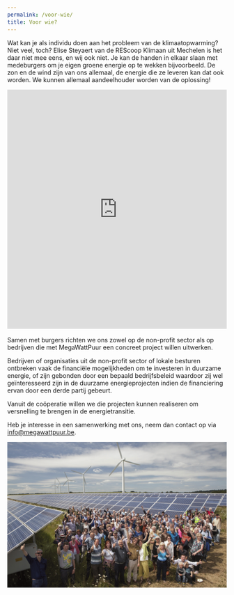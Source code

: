```yaml
---
permalink: /voor-wie/
title: Voor wie?
---
```


Wat kan je als individu doen aan het probleem van de klimaatopwarming? Niet
veel, toch? Elise Steyaert van de REScoop Klimaan uit Mechelen is het daar niet
mee eens, en wij ook niet. Je kan de handen in elkaar slaan met medeburgers om
je eigen groene energie op te wekken bijvoorbeeld. De zon en de wind zijn van
ons allemaal, de energie die ze leveren kan dat ook worden. We kunnen allemaal
aandeelhouder worden van de oplossing!

<iframe 
src="https://www.facebook.com/plugins/video.php?href=https%3A%2F%2Fwww.facebook.com%2Fcanvastv%2Fvideos%2F701220276997366%2F&show_text=0"
width="100%" height="550" scrolling="no" frameborder="0" allowTransparency="true" allowFullScreen="true"></iframe>

Samen met burgers richten we ons zowel op de non-profit sector als op bedrijven
die met MegaWattPuur een concreet project willen uitwerken.

Bedrijven of organisaties uit de non-profit sector of lokale besturen ontbreken
vaak de financiële mogelijkheden om te investeren in duurzame energie, of zijn
gebonden door een bepaald bedrijfsbeleid waardoor zij wel geïnteresseerd zijn
in de duurzame energieprojecten indien de financiering ervan door een derde
partij gebeurt.

Vanuit de coöperatie willen we die projecten kunnen realiseren om versnelling
te brengen in de energietransitie.

Heb je interesse in een samenwerking met ons, neem dan contact op via
[info@megawattpuur.be](mailto:info@megawattpuur.be).

![Brighton energy cooperanten voor PV en WT](/assets/images/brighton_energy_cooperanten_voor_PV_en_WT.gif)
